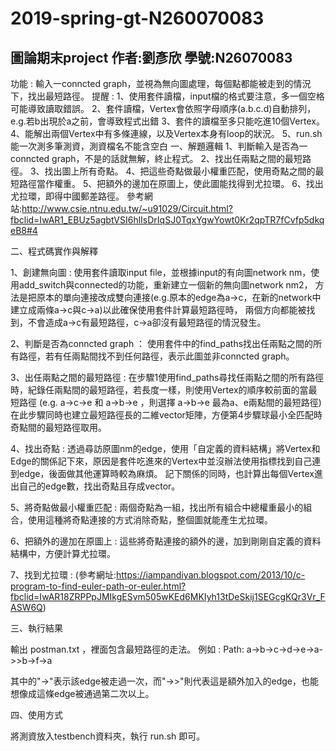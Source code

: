 # 2019-spring-gt-N260070083

## 圖論期末project 作者:劉彥欣 學號:N26070083

功能 : 輸入一conncted graph，並視為無向圖處理，每個點都能被走到的情況下，找出最短路徑。
提醒 : 1、使用套件讀檔，input檔的格式要注意，多一個空格可能導致讀取錯誤。
       2、套件讀檔，Vertex會依照字母順序(a.b.c.d)自動排列，e.g.若b出現於a之前，會導致程式出錯
       3、套件的讀檔至多只能吃進10個Vertex。
       4、能解出兩個Vertex中有多條連線，以及Vertex本身有loop的狀況。
	   5、run.sh 能一次測多筆測資，測資檔名不能含空白
一、解題邏輯
1、判斷輸入是否為一conncted graph，不是的話就無解，終止程式。
2、找出任兩點之間的最短路徑。
3、找出圖上所有奇點。
4、把這些奇點做最小權重匹配，使用奇點之間的最短路徑當作權重。
5、把額外的邊加在原圖上，使此圖能找得到尤拉環。
6、找出尤拉環，即得中國郵差路徑。
參考網站:http://www.csie.ntnu.edu.tw/~u91029/Circuit.html?fbclid=IwAR1_EBUz5agbtVSI6hlIsDrIqSJ0TqxYgwYowt0Kr2qpTR7fCvfp5dkqeB8#4

二、程式碼實作與解釋

1、創建無向圖 : 使用套件讀取input file，並根據input的有向圖network nm，使用add_switch與connected的功能，重新建立一個新的無向圖network nm2，
方法是把原本的單向連接改成雙向連接(e.g.原本的edge為a->c，在新的network中建立成兩條a->c與c->a)以此確保使用套件計算最短路徑時，
兩個方向都能被找到，不會造成a->c有最短路徑，c->a卻沒有最短路徑的情況發生。

2、判斷是否為conncted graph ： 使用套件中的find_paths找出任兩點之間的所有路徑，若有任兩點間找不到任何路徑，表示此圖並非conncted graph。

3、出任兩點之間的最短路徑  :  在步驟1使用find_paths尋找任兩點之間的所有路徑時，紀錄任兩點間的最短路徑，若長度一樣，則使用Vertex的順序較前面的當最短路徑
(e.g. a->c->e 和 a->b->e ，則選擇 a->b->e 最為a、e兩點間的最短路徑)
在此步驟同時也建立最短路徑長的二維vector矩陣，方便第4步驟球最小全匹配時奇點間的最短路徑取用。

4、找出奇點 : 透過尋訪原圖nm的edge，使用「自定義的資料結構」將Vertex和Edge的關係記下來，原因是套件吃進來的Vertex中並沒辦法使用指標找到自己連到edge，後面做其他運算時較為麻煩。
記下關係的同時，也計算出每個Vertex進出自己的edge數，找出奇點且存成vector。

5、將奇點做最小權重匹配 : 兩個奇點為一組，找出所有組合中總權重最小的組合，使用這種將奇點連接的方式消除奇點，整個圖就能產生尤拉環。

6、把額外的邊加在原圖上 : 這些將奇點連接的額外的邊，加到剛剛自定義的資料結構中，方便計算尤拉環。

7、找到尤拉環 : (參考網址:https://iampandiyan.blogspot.com/2013/10/c-program-to-find-euler-path-or-euler.html?fbclid=IwAR18ZRPPpJMIkgESvm505wKEd6MKIyh13tDeSkij1SEGcgKQr3Vr_FASW6Q)

三、執行結果

輸出 postman.txt ，裡面包含最短路徑的走法。
例如 :
Path: a->b->c->d->e->a->>b->f->a

其中的"->"表示該edge被走過一次，而"->>"則代表這是額外加入的edge，也能想像成這條edge被通過第二次以上。

四、使用方式

將測資放入testbench資料夾，執行 run.sh 即可。

